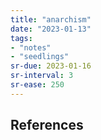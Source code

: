 ```yaml
---
title: "anarchism"
date: "2023-01-13"
tags:
- "notes"
- "seedlings"
sr-due: 2023-01-16
sr-interval: 3
sr-ease: 250
---
```




## References